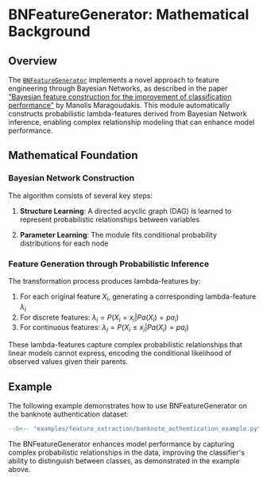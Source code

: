 # BNFeatureGenerator: Mathematical Background

## Overview

The [`BNFeatureGenerator`](../../api/feature_extraction/feature_extraction.md) implements a novel approach to feature engineering through Bayesian Networks, as described in the paper ["Bayesian feature construction for the improvement of classification performance"](https://www.researchgate.net/publication/339293950_Bayesian_feature_construction_for_the_improvement_of_classification_performance) by Manolis Maragoudakis. This module automatically constructs probabilistic lambda-features derived from Bayesian Network inference, enabling complex relationship modeling that can enhance model performance.

## Mathematical Foundation

### Bayesian Network Construction

The algorithm consists of several key steps:

1. **Structure Learning**: A directed acyclic graph (DAG) is learned to represent probabilistic relationships between variables

2. **Parameter Learning**: The module fits conditional probability distributions for each node

### Feature Generation through Probabilistic Inference

The transformation process produces lambda-features by:

1. For each original feature $X_i$, generating a corresponding lambda-feature $\lambda_i$
2. For discrete features: $\lambda_i = P(X_i = x_i | Pa(X_i) = pa_i)$
3. For continuous features: $\lambda_i = P(X_i \leq x_i | Pa(X_i) = pa_i)$

These lambda-features capture complex probabilistic relationships that linear models cannot express, encoding the conditional likelihood of observed values given their parents.

## Example

The following example demonstrates how to use BNFeatureGenerator on the banknote authentication dataset:

``` py title="examples/feature_extraction/banknote-authentication_example.py"
--8<-- "examples/feature_extraction/banknote_authentication_example.py"
```

The BNFeatureGenerator enhances model performance by capturing complex probabilistic relationships in the data, improving the classifier's ability to distinguish between classes, as demonstrated in the example above. 

